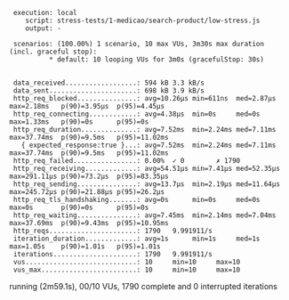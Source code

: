      execution: local
        script: stress-tests/1-medicao/search-product/low-stress.js
        output: -

     scenarios: (100.00%) 1 scenario, 10 max VUs, 3m30s max duration (incl. graceful stop):
              * default: 10 looping VUs for 3m0s (gracefulStop: 30s)


     data_received..................: 594 kB 3.3 kB/s
     data_sent......................: 698 kB 3.9 kB/s
     http_req_blocked...............: avg=10.26µs min=611ns  med=2.87µs  max=2.18ms   p(90)=3.95µs  p(95)=4.45µs
     http_req_connecting............: avg=4.38µs  min=0s     med=0s      max=1.33ms   p(90)=0s      p(95)=0s
     http_req_duration..............: avg=7.52ms  min=2.24ms med=7.11ms  max=37.74ms  p(90)=9.5ms   p(95)=11.02ms
       { expected_response:true }...: avg=7.52ms  min=2.24ms med=7.11ms  max=37.74ms  p(90)=9.5ms   p(95)=11.02ms
     http_req_failed................: 0.00%  ✓ 0        ✗ 1790
     http_req_receiving.............: avg=54.51µs min=7.41µs med=52.35µs max=291.11µs p(90)=73.2µs  p(95)=83.35µs
     http_req_sending...............: avg=13.7µs  min=2.19µs med=11.64µs max=245.72µs p(90)=21.88µs p(95)=26.2µs
     http_req_tls_handshaking.......: avg=0s      min=0s     med=0s      max=0s       p(90)=0s      p(95)=0s
     http_req_waiting...............: avg=7.45ms  min=2.14ms med=7.04ms  max=37.69ms  p(90)=9.43ms  p(95)=10.95ms
     http_reqs......................: 1790   9.991911/s
     iteration_duration.............: avg=1s      min=1s     med=1s      max=1.05s    p(90)=1.01s   p(95)=1.01s
     iterations.....................: 1790   9.991911/s
     vus............................: 10     min=10     max=10
     vus_max........................: 10     min=10     max=10

running (2m59.1s), 00/10 VUs, 1790 complete and 0 interrupted iterations
